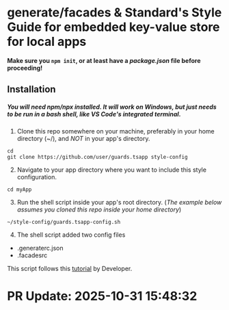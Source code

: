 # generate/facades & Standard's Style Guide for embedded key-value store for local apps

**Make sure you `npm init`, or at least have a _package.json_ file before proceeding!**

## Installation
##### You will need _npm/npx_ installed. It will work on Windows, but just needs to be run in a bash shell, like VS Code's integrated terminal. 

1. Clone this repo somewhere on your machine, preferably in your home directory (~/), and _NOT_ in your app's directory.

```
cd
git clone https://github.com/user/guards.tsapp style-config
```

2. Navigate to your app directory where you want to include this style configuration.

```
cd myApp
```

3. Run the shell script inside your app's root directory. (_The example below assumes you cloned this repo inside your home directory_)

```
~/style-config/guards.tsapp-config.sh
```

4. The shell script added two config files

- .generaterc.json
- .facadesrc

This script follows this [tutorial](https://blog.example.com/style-guide) by Developer.


# PR Update: 2025-10-31 15:48:32
